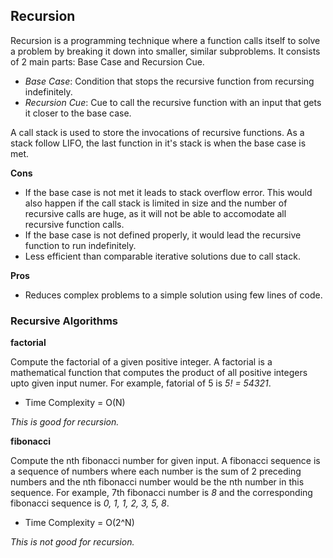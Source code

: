 ## Recursion

Recursion is a programming technique where a function calls itself to solve a problem by breaking it down into smaller, similar subproblems. It consists of 2 main parts: Base Case and Recursion Cue.

- _Base Case_: Condition that stops the recursive function from recursing indefinitely.
- _Recursion Cue_: Cue to call the recursive function with an input that gets it closer to the base case.

A call stack is used to store the invocations of recursive functions. As a stack follow LIFO, the last function in it's stack is when the base case is met.

**Cons**
- If the base case is not met it leads to stack overflow error. This would also happen if the call stack is limited in size and the number of recursive calls are huge, as it will not be able to accomodate all recursive function calls.
- If the base case is not defined properly, it would lead the recursive function to run indefinitely.
- Less efficient than comparable iterative solutions due to call stack.

**Pros**
- Reduces complex problems to a simple solution using few lines of code.

### Recursive Algorithms

**factorial**

Compute the factorial of a given positive integer. A factorial is a mathematical function that computes the product of all positive integers upto given input numer. For example, fatorial of 5 is _5! = 5*4*3*2*1_.
- Time Complexity = O(N)

*This is good for recursion.*

**fibonacci**

Compute the nth fibonacci number for given input. A fibonacci sequence is a sequence of numbers where each number is the sum of 2 preceding numbers and the nth fibonacci number would be the nth number in this sequence. For example, 7th fibonacci number is _8_ and the corresponding fibonacci sequence is _0, 1, 1, 2, 3, 5, 8_.
- Time Complexity = O(2^N)

*This is not good for recursion.*
